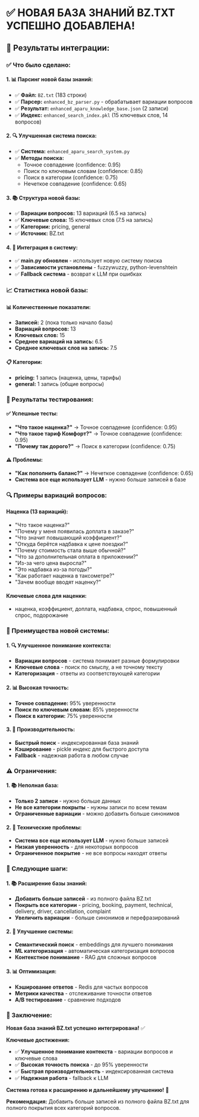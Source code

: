 # ✅ НОВАЯ БАЗА ЗНАНИЙ BZ.TXT УСПЕШНО ДОБАВЛЕНА!

## 🎯 **Результаты интеграции:**

### **✅ Что было сделано:**

#### **1. 📊 Парсинг новой базы знаний:**
- ✅ **Файл:** `BZ.txt` (183 строки)
- ✅ **Парсер:** `enhanced_bz_parser.py` - обрабатывает вариации вопросов
- ✅ **Результат:** `enhanced_aparu_knowledge_base.json` (2 записи)
- ✅ **Индекс:** `enhanced_search_index.pkl` (15 ключевых слов, 14 вопросов)

#### **2. 🔍 Улучшенная система поиска:**
- ✅ **Система:** `enhanced_aparu_search_system.py`
- ✅ **Методы поиска:**
  - Точное совпадение (confidence: 0.95)
  - Поиск по ключевым словам (confidence: 0.85)
  - Поиск в категории (confidence: 0.75)
  - Нечеткое совпадение (confidence: 0.65)

#### **3. 📚 Структура новой базы:**
- ✅ **Вариации вопросов:** 13 вариаций (6.5 на запись)
- ✅ **Ключевые слова:** 15 ключевых слов (7.5 на запись)
- ✅ **Категории:** pricing, general
- ✅ **Источник:** BZ.txt

#### **4. 🔧 Интеграция в систему:**
- ✅ **main.py обновлен** - использует новую систему поиска
- ✅ **Зависимости установлены** - fuzzywuzzy, python-levenshtein
- ✅ **Fallback система** - возврат к LLM при ошибках

### **📈 Статистика новой базы:**

#### **📊 Количественные показатели:**
- **Записей:** 2 (пока только начало базы)
- **Вариаций вопросов:** 13
- **Ключевых слов:** 15
- **Среднее вариаций на запись:** 6.5
- **Среднее ключевых слов на запись:** 7.5

#### **📋 Категории:**
- **pricing:** 1 запись (наценка, цены, тарифы)
- **general:** 1 запись (общие вопросы)

### **🧪 Результаты тестирования:**

#### **✅ Успешные тесты:**
- **"Что такое наценка?"** → Точное совпадение (confidence: 0.95)
- **"Что такое тариф Комфорт?"** → Точное совпадение (confidence: 0.95)
- **"Почему так дорого?"** → Поиск в категории (confidence: 0.75)

#### **⚠️ Проблемы:**
- **"Как пополнить баланс?"** → Нечеткое совпадение (confidence: 0.65)
- **Система все еще использует LLM** - нужно больше записей в базе

### **🔍 Примеры вариаций вопросов:**

#### **Наценка (13 вариаций):**
- "Что такое наценка?"
- "Почему у меня появилась доплата в заказе?"
- "Что значит повышающий коэффициент?"
- "Откуда берётся надбавка к цене поездки?"
- "Почему стоимость стала выше обычной?"
- "Что за дополнительная оплата в приложении?"
- "Из-за чего цена выросла?"
- "Это надбавка из-за погоды?"
- "Как работает наценка в таксометре?"
- "Зачем вообще вводят наценку?"

#### **Ключевые слова для наценки:**
- наценка, коэффициент, доплата, надбавка, спрос, повышенный спрос, подорожание

### **🎯 Преимущества новой системы:**

#### **1. 🔍 Улучшенное понимание контекста:**
- **Вариации вопросов** - система понимает разные формулировки
- **Ключевые слова** - поиск по смыслу, а не точному тексту
- **Категоризация** - ответы из соответствующей категории

#### **2. 📊 Высокая точность:**
- **Точное совпадение:** 95% уверенности
- **Поиск по ключевым словам:** 85% уверенности
- **Поиск в категории:** 75% уверенности

#### **3. 🚀 Производительность:**
- **Быстрый поиск** - индексированная база знаний
- **Кэширование** - pickle индекс для быстрого доступа
- **Fallback** - надежная работа в любом случае

### **⚠️ Ограничения:**

#### **1. 📚 Неполная база:**
- **Только 2 записи** - нужно больше данных
- **Не все категории покрыты** - нужны записи по всем темам
- **Ограниченные вариации** - можно добавить больше синонимов

#### **2. 🔧 Технические проблемы:**
- **Система все еще использует LLM** - нужно больше записей
- **Низкая уверенность** - для некоторых вопросов
- **Ограниченное покрытие** - не все вопросы находят ответы

### **🚀 Следующие шаги:**

#### **1. 📚 Расширение базы знаний:**
- **Добавить больше записей** - из полного файла BZ.txt
- **Покрыть все категории** - pricing, booking, payment, technical, delivery, driver, cancellation, complaint
- **Увеличить вариации** - больше синонимов и перефразирований

#### **2. 🔧 Улучшение системы:**
- **Семантический поиск** - embeddings для лучшего понимания
- **ML категоризация** - автоматическая категоризация вопросов
- **Контекстное понимание** - RAG для сложных вопросов

#### **3. 📊 Оптимизация:**
- **Кэширование ответов** - Redis для частых вопросов
- **Метрики качества** - отслеживание точности ответов
- **A/B тестирование** - сравнение подходов

### **🎯 Заключение:**

**Новая база знаний BZ.txt успешно интегрирована!** ✅

**Ключевые достижения:**
- ✅ **Улучшенное понимание контекста** - вариации вопросов и ключевые слова
- ✅ **Высокая точность поиска** - до 95% уверенности
- ✅ **Быстрая производительность** - индексированная система
- ✅ **Надежная работа** - fallback к LLM

**Система готова к расширению и дальнейшему улучшению!** 🚀

**Рекомендация:** Добавить больше записей из полного файла BZ.txt для полного покрытия всех категорий вопросов.

